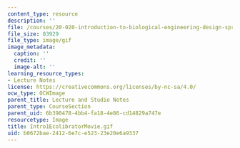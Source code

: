 ```yaml
---
content_type: resource
description: ''
file: /courses/20-020-introduction-to-biological-engineering-design-spring-2009/b0672bae24126e7ce52323e20e6a9337_Intro1EcolibratorMovie.gif
file_size: 83929
file_type: image/gif
image_metadata:
  caption: ''
  credit: ''
  image-alt: ''
learning_resource_types:
- Lecture Notes
license: https://creativecommons.org/licenses/by-nc-sa/4.0/
ocw_type: OCWImage
parent_title: Lecture and Studio Notes
parent_type: CourseSection
parent_uid: 6b390478-4bb4-fa18-4e86-cd14829a747e
resourcetype: Image
title: Intro1EcolibratorMovie.gif
uid: b0672bae-2412-6e7c-e523-23e20e6a9337
---
```

